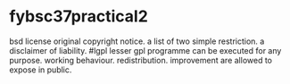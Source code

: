 # fybsc37practical2
bsd license
original copyright notice.
a list of two simple restriction.
a disclaimer of liability.
#lgpl
lesser gpl
programme can be executed for any purpose.
working behaviour.
redistribution.
improvement are allowed to expose in public.
